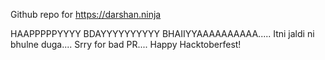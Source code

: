 Github repo for https://darshan.ninja


HAAPPPPPYYYY BDAYYYYYYYYYY BHAIIYYAAAAAAAAAA..... Itni jaldi ni bhulne duga....  Srry for bad PR....  Happy Hacktoberfest!
